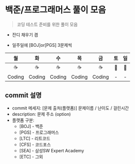 # 백준/프로그래머스 풀이 모음

> 코딩 테스트 준비를 위한 풀이 모음

- 잔디 채우기 겸

- 일주일에 [BOJ]or[PGS] 3문제씩

|  월   |   화   |   수   |   목   |   금   | 토  |   일   |
| :---: | :----: | :----: | :----: | :----: | :-: | :-: |
|  ☕️   |  ☕️   |  ☕️   |  ☕️   |  ☕️   |  🎲  | 🎲  |
| Coding | Coding | Coding | Coding | Coding |  -  |  -  |


## commit 설명
- commit 메세지: [문제 출처(플랫폼)] 문제이름 / 난이도 / 걸린시간 
- description: 문제 주소 (option)
- 플랫폼 구분: 
  * [BOJ] - 백준 
  * [PGS] - 프로그래머스
  * [LTC] - 리트코드
  * [CFS] - 코드포스
  * [SEA] - 삼성SW Expert Academy
  * [ETC] - 그외